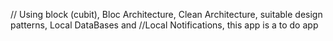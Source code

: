 // Using block (cubit), Bloc Architecture, Clean Architecture, suitable design patterns, Local DataBases and 
//Local Notifications, this app is a to do app 